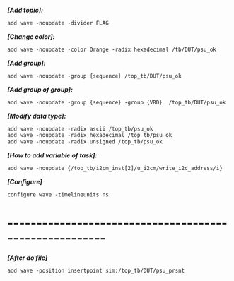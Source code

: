 
***[Add topic]:***
```JSP
add wave -noupdate -divider FLAG
```

***[Change color]:***
```JSP
add wave -noupdate -color Orange -radix hexadecimal /tb/DUT/psu_ok
```

***[Add group]:***
```JSP
add wave -noupdate -group {sequence} /top_tb/DUT/psu_ok
```

***[Add group of group]:***
```JSP
add wave -noupdate -group {sequence} -group {VRD}  /top_tb/DUT/psu_ok
```

***[Modify data type]:***
```JSP
add wave -noupdate -radix ascii /top_tb/psu_ok
add wave -noupdate -radix hexadecimal /top_tb/psu_ok
add wave -noupdate -radix unsigned /top_tb/psu_ok
```

***[How to add variable of task]:***
```JSP
add wave -noupdate {/top_tb/i2cm_inst[2]/u_i2cm/write_i2c_address/i}
```

***[Configure]***
```JSP
configure wave -timelineunits ns
```

# -------------------------------------------------------
***[After do file]***
```JSP
add wave -position insertpoint sim:/top_tb/DUT/psu_prsnt
```
  
